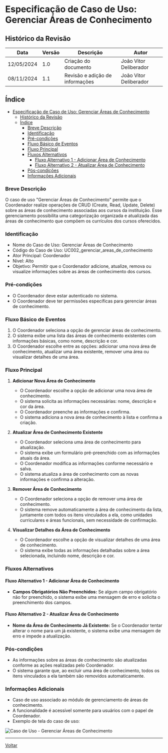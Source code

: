 # Especificação de Caso de Uso: Gerenciar Áreas de Conhecimento

## Histórico da Revisão

| Data       | Versão | Descrição                        | Autor                  |
|------------|--------|----------------------------------|------------------------|
| 12/05/2024 | 1.0    | Criação do documento             | João Vitor Deliberador |
| 08/11/2024 | 1.1    | Revisão e adição de informações  | João Vitor Deliberador |

## Índice

- [Especificação de Caso de Uso: Gerenciar Áreas de Conhecimento](#especificação-de-caso-de-uso-gerenciar-áreas-de-conhecimento)
  - [Histórico da Revisão](#histórico-da-revisão)
  - [Índice](#índice)
    - [Breve Descrição](#breve-descrição)
    - [Identificação](#identificação)
    - [Pré-condições](#pré-condições)
    - [Fluxo Básico de Eventos](#fluxo-básico-de-eventos)
    - [Fluxo Principal](#fluxo-principal)
    - [Fluxos Alternativos](#fluxos-alternativos)
      - [Fluxo Alternativo 1 - Adicionar Área de Conhecimento](#fluxo-alternativo-1---adicionar-área-de-conhecimento)
      - [Fluxo Alternativo 2 - Atualizar Área de Conhecimento](#fluxo-alternativo-2---atualizar-área-de-conhecimento)
    - [Pós-condições](#pós-condições)
    - [Informações Adicionais](#informações-adicionais)

### Breve Descrição

O caso de uso "Gerenciar Áreas de Conhecimento" permite que o Coordenador realize operações de CRUD (Create, Read, Update, Delete) sobre as áreas de conhecimento associadas aos cursos da instituição. Esse gerenciamento possibilita uma categorização organizada e atualizada das áreas de conhecimento que compõem os currículos dos cursos oferecidos.

### Identificação

- Nome do Caso de Uso: Gerenciar Áreas de Conhecimento
- Código do Caso de Uso: UC002_gerenciar_areas_de_conhecimento
- Ator Principal: Coordenador
- Nível: Alto
- Objetivo: Permitir que o Coordenador adicione, atualize, remova ou visualize informações sobre as áreas de conhecimento dos cursos.

### Pré-condições

- O Coordenador deve estar autenticado no sistema.
- O Coordenador deve ter permissões específicas para gerenciar áreas de conhecimento.

### Fluxo Básico de Eventos

1. O Coordenador seleciona a opção de gerenciar áreas de conhecimento.
2. O sistema exibe uma lista das áreas de conhecimento existentes com informações básicas, como nome, descrição e cor.
3. O Coordenador escolhe entre as opções: adicionar uma nova área de conhecimento, atualizar uma área existente, remover uma área ou visualizar detalhes de uma área.

### Fluxo Principal

1. **Adicionar Nova Área de Conhecimento**
   - O Coordenador escolhe a opção de adicionar uma nova área de conhecimento.
   - O sistema solicita as informações necessárias: nome, descrição e cor da área.
   - O Coordenador preenche as informações e confirma.
   - O sistema adiciona a nova área de conhecimento à lista e confirma a criação.

2. **Atualizar Área de Conhecimento Existente**
   - O Coordenador seleciona uma área de conhecimento para atualização.
   - O sistema exibe um formulário pré-preenchido com as informações atuais da área.
   - O Coordenador modifica as informações conforme necessário e salva.
   - O sistema atualiza a área de conhecimento com as novas informações e confirma a alteração.

3. **Remover Área de Conhecimento**
   - O Coordenador seleciona a opção de remover uma área de conhecimento.
   - O sistema remove automaticamente a área de conhecimento da lista, juntamente com todos os itens vinculados a ela, como unidades curriculares e áreas funcionais, sem necessidade de confirmação.

4. **Visualizar Detalhes da Área de Conhecimento**
   - O Coordenador escolhe a opção de visualizar detalhes de uma área de conhecimento.
   - O sistema exibe todas as informações detalhadas sobre a área selecionada, incluindo nome, descrição e cor.

### Fluxos Alternativos

#### Fluxo Alternativo 1 - Adicionar Área de Conhecimento

- **Campos Obrigatórios Não Preenchidos:** Se algum campo obrigatório não for preenchido, o sistema exibe uma mensagem de erro e solicita o preenchimento dos campos.

#### Fluxo Alternativo 2 - Atualizar Área de Conhecimento

- **Nome da Área de Conhecimento Já Existente:** Se o Coordenador tentar alterar o nome para um já existente, o sistema exibe uma mensagem de erro e impede a atualização.

### Pós-condições

- As informações sobre as áreas de conhecimento são atualizadas conforme as ações realizadas pelo Coordenador.
- O sistema garante que, ao excluir uma área de conhecimento, todos os itens vinculados a ela também são removidos automaticamente.

### Informações Adicionais

- Caso de uso associado ao módulo de gerenciamento de áreas de conhecimento.
- A funcionalidade é acessível somente para usuários com o papel de Coordenador.
- Exemplo de tela do caso de uso:

![Caso de Uso - Gerenciar Áreas de Conhecimento](img/casodeusoespecifico_areas.png)

---

[Voltar](readme.md)
